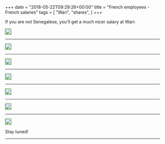 +++
date = "2018-05-22T09:29:26+00:00"
title = "French employees - French salaries"
tags = [
    "Wari",
    "shares",
]
+++

If you are not Senegalese, you'll get a much nicer salary at Wari:

<div class="container" style="width:auto">
  <a target="blank" href="https://image.ibb.co/miqAWJ/m22_1.jpg">
    <img src="https://image.ibb.co/miqAWJ/m22_1.jpg" style="padding:1px;border:thin solid green;max-width:100%">
  </a>
</div>


<!--more-->
<hr>
<div class="container" style="width:auto">
  <a target="blank" href="https://image.ibb.co/hDyayy/m22_2.jpg">
    <img src="https://image.ibb.co/hDyayy/m22_2.jpg" style="padding:1px;border:thin solid green;max-width:100%">
  </a>
</div>
<hr>
<div class="container" style="width:auto">
  <a target="blank" href="https://image.ibb.co/m1azQd/m22_3.jpg">
    <img src="https://image.ibb.co/m1azQd/m22_3.jpg" style="padding:1px;border:thin solid green;max-width:100%">
  </a>
</div>
<hr>
<div class="container" style="width:auto">
  <a target="blank" href="https://image.ibb.co/gEK4rJ/m22_4.jpg">
    <img src="https://image.ibb.co/gEK4rJ/m22_4.jpg" style="padding:1px;border:thin solid green;max-width:100%">
  </a>
</div>
<hr>
<div class="container" style="width:auto">
  <a target="blank" href="https://image.ibb.co/hgdm5d/m22_5.jpg">
    <img src="https://image.ibb.co/hgdm5d/m22_5.jpg" style="padding:1px;border:thin solid green;max-width:100%">
  </a>
</div>
<hr>
<div class="container" style="width:auto">
  <a target="blank" href="https://image.ibb.co/dzBjrJ/m22_6.jpg">
    <img src="https://image.ibb.co/dzBjrJ/m22_6.jpg" style="padding:1px;border:thin solid green;max-width:100%">
  </a>
</div>
<hr>
<div class="container" style="width:auto">
  <a target="blank" href="https://image.ibb.co/hnDiJy/m22_71.jpg">
    <img src="https://image.ibb.co/hnDiJy/m22_71.jpg" style="padding:1px;border:thin solid green;max-width:100%">
  </a>
</div>

Stay tuned!


<hr>
